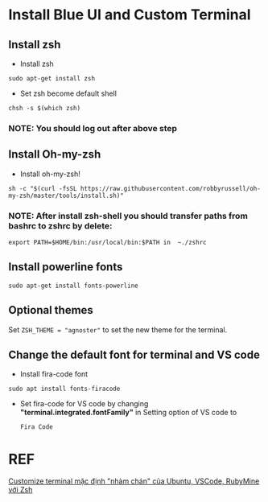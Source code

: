 # Install Blue UI and Custom Terminal

## Install zsh
* Install zsh
```
sudo apt-get install zsh
```
* Set zsh become default shell
```
chsh -s $(which zsh)
```
### NOTE: You should log out after above step
## Install Oh-my-zsh
* Install oh-my-zsh!
```
sh -c "$(curl -fsSL https://raw.githubusercontent.com/robbyrussell/oh-my-zsh/master/tools/install.sh)"
```
### NOTE: After install zsh-shell you should transfer paths from bashrc to zshrc by delete:
```
export PATH=$HOME/bin:/usr/local/bin:$PATH in  ~./zshrc 
```
## Install powerline fonts
```
sudo apt-get install fonts-powerline
```
## Optional themes
Set ``` ZSH_THEME = "agnoster" ``` to set the new theme for the terminal.
## Change the default font for terminal and VS code 
* Install fira-code font
```
sudo apt install fonts-firacode
```
* Set fira-code for VS code by changing **"terminal.integrated.fontFamily"** in Setting option of VS code to
  ```
  Fira Code
  ```

# REF 
[Customize terminal mặc định "nhàm chán" của Ubuntu, VSCode, RubyMine với Zsh](https://viblo.asia/p/customize-terminal-mac-dinh-nham-chan-cua-ubuntu-vscode-rubymine-voi-zsh-XL6lAyo4lek)




